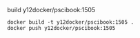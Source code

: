 build y12docker/pscibook:1505
```
docker build -t y12docker/pscibook:1505 .
docker push y12docker/pscibook:1505
```
